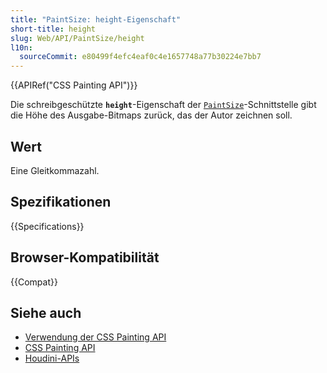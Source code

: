 ```yaml
---
title: "PaintSize: height-Eigenschaft"
short-title: height
slug: Web/API/PaintSize/height
l10n:
  sourceCommit: e80499f4efc4eaf0c4e1657748a77b30224e7bb7
---
```


{{APIRef("CSS Painting API")}}

Die schreibgeschützte **`height`**-Eigenschaft der [`PaintSize`](/de/docs/Web/API/PaintSize)-Schnittstelle gibt die Höhe des Ausgabe-Bitmaps zurück, das der Autor zeichnen soll.

## Wert

Eine Gleitkommazahl.

## Spezifikationen

{{Specifications}}

## Browser-Kompatibilität

{{Compat}}

## Siehe auch

- [Verwendung der CSS Painting API](/de/docs/Web/API/CSS_Painting_API/Guide)
- [CSS Painting API](/de/docs/Web/API/CSS_Painting_API)
- [Houdini-APIs](/de/docs/Web/API/Houdini_APIs)

